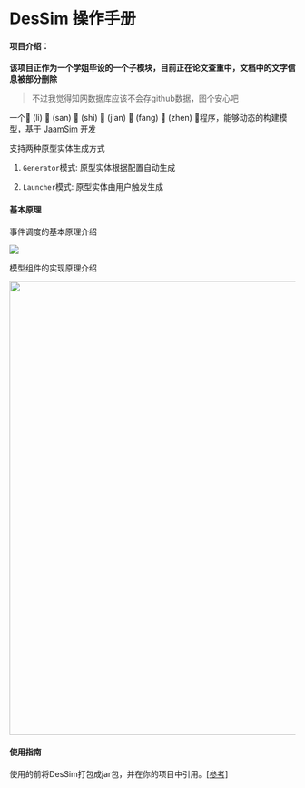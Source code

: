 # DesSim 操作手册

#### 项目介绍：

**该项目正作为一个学姐毕设的一个子模块，目前正在论文查重中，文档中的文字信息被部分删除**
> 不过我觉得知网数据库应该不会存github数据，图个安心吧


一个🎈 (li) 🎐 (san) 🎉 (shi) 🎨 (jian) 🥼 (fang) 🎃 (zhen) 💎程序，能够动态的构建模型，基于 [JaamSim](https://github.com/jaamsim/jaamsim) 开发

支持两种原型实体生成方式
1. `Generator`模式: 原型实体根据配置自动生成

2. `Launcher`模式:  原型实体由用户触发生成


#### 基本原理
事件调度的基本原理介绍

![](https://zhanyeye-img.oss-accelerate.aliyuncs.com/20210205144224.png)

模型组件的实现原理介绍  

 <img width="800px" src="https://zhanyeye-img.oss-accelerate.aliyuncs.com/20210218123803.png">


#### 使用指南
使用的前将DesSim打包成jar包，并在你的项目中引用。[[参考]](https://www.jianshu.com/p/257dcca702f7)

